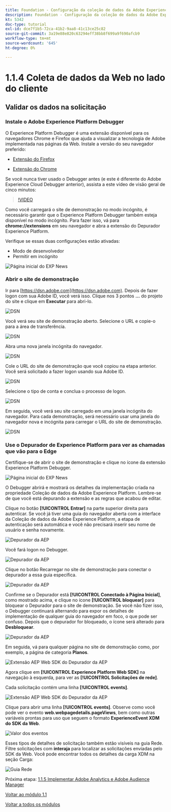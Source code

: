 ```yaml
---
title: Foundation - Configuração da coleção de dados da Adobe Experience Platform e da extensão SDK da Web - Coleção de dados da Web do cliente
description: Foundation - Configuração da coleção de dados da Adobe Experience Platform e da extensão SDK da Web - Coleção de dados da Web do cliente
kt: 5342
doc-type: tutorial
exl-id: dce7f1b5-72ca-41b2-9aa8-41c13ce25c82
source-git-commit: 3a19e88e820c63294eff38bb8f699a9f690afcb9
workflow-type: tm+mt
source-wordcount: '645'
ht-degree: 0%

---
```


# 1.1.4 Coleta de dados da Web no lado do cliente

## Validar os dados na solicitação

### Instale o Adobe Experience Platform Debugger

O Experience Platform Debugger é uma extensão disponível para os navegadores Chrome e Firefox que ajuda a visualizar a tecnologia de Adobe implementada nas páginas da Web. Instale a versão do seu navegador preferido:

- [Extensão do Firefox](https://addons.mozilla.org/pt-BR/firefox/addon/adobe-experience-platform-dbg/)

- [Extensão do Chrome](https://chrome.google.com/webstore/detail/adobe-experience-platform/bfnnokhpnncpkdmbokanobigaccjkpob)

Se você nunca tiver usado o Debugger antes (e este é diferente do Adobe Experience Cloud Debugger anterior), assista a este vídeo de visão geral de cinco minutos:

>[!VIDEO](https://video.tv.adobe.com/v/32156?quality=12&learn=on)

Como você carregará o site de demonstração no modo incógnito, é necessário garantir que o Experience Platform Debugger também esteja disponível no modo incógnito. Para fazer isso, vá para **chrome://extensions** em seu navegador e abra a extensão do Depurador Experience Platform.

Verifique se essas duas configurações estão ativadas:

- Modo de desenvolvedor
- Permitir em incógnito

![Página inicial do EXP News](./images/ext1.png)

### Abrir o site de demonstração

Ir para [https://dsn.adobe.com](https://dsn.adobe.com). Depois de fazer logon com sua Adobe ID, você verá isso. Clique nos 3 pontos **...** do projeto do site e clique em **Executar** para abri-lo.

![DSN](./images/web8.png)

Você verá seu site de demonstração aberto. Selecione o URL e copie-o para a área de transferência.

![DSN](./../../gettingstarted/gettingstarted/images/web3.png)

Abra uma nova janela incógnita do navegador.

![DSN](./../../gettingstarted/gettingstarted/images/web4.png)

Cole o URL do site de demonstração que você copiou na etapa anterior. Você será solicitado a fazer logon usando sua Adobe ID.

![DSN](./../../gettingstarted/gettingstarted/images/web5.png)

Selecione o tipo de conta e conclua o processo de logon.

![DSN](./../../gettingstarted/gettingstarted/images/web6.png)

Em seguida, você verá seu site carregado em uma janela incógnita do navegador. Para cada demonstração, será necessário usar uma janela do navegador nova e incógnita para carregar o URL do site de demonstração.

![DSN](./../../gettingstarted/gettingstarted/images/web7.png)

### Use o Depurador de Experience Platform para ver as chamadas que vão para o Edge

Certifique-se de abrir o site de demonstração e clique no ícone da extensão Experience Platform Debugger.

![Página inicial do EXP News](./images/ext2.png)

O Debugger abrirá e mostrará os detalhes da implementação criada na propriedade Coleção de dados da Adobe Experience Platform. Lembre-se de que você está depurando a extensão e as regras que acabou de editar.

Clique no botão **[!UICONTROL Entrar]** na parte superior direita para autenticar. Se você já tiver uma guia do navegador aberta com a interface da Coleção de dados da Adobe Experience Platform, a etapa de autenticação será automática e você não precisará inserir seu nome de usuário e senha novamente.

![Depurador da AEP](./images/validate2.png)

Você fará logon no Debugger.

![Depurador da AEP](./images/validate2ab.png)

Clique no botão Recarregar no site de demonstração para conectar o depurador a essa guia específica.

![Depurador da AEP](./images/validate2a.png)

Confirme se o Depurador está **[!UICONTROL Conectado à Página Inicial]**, como mostrado acima, e clique no ícone **[!UICONTROL bloquear]** para bloquear o Depurador para o site de demonstração. Se você não fizer isso, o Debugger continuará alternando para expor os detalhes de implementação de qualquer guia do navegador em foco, o que pode ser confuso. Depois que o depurador for bloqueado, o ícone será alterado para **Desbloquear**.

![Depurador da AEP](./images/validate3.png)

Em seguida, vá para qualquer página no site de demonstração como, por exemplo, a página de categoria **Planos**.

![Extensão AEP Web SDK do Depurador da AEP](./images/validate4.png)

Agora clique em **[!UICONTROL Experience Platform Web SDK]** na navegação à esquerda, para ver as **[!UICONTROL Solicitações de rede]**.

Cada solicitação contém uma linha **[!UICONTROL events]**.

![Extensão AEP Web SDK do Depurador da AEP](./images/validate5.png)

Clique para abrir uma linha **[!UICONTROL events]**. Observe como você pode ver o evento **web.webpagedetails.pageViews**, bem como outras variáveis prontas para uso que seguem o formato **ExperienceEvent XDM do SDK da Web**.

![Valor dos eventos](./images/validate8.png)

Esses tipos de detalhes de solicitação também estão visíveis na guia Rede. Filtre solicitações com **interaja** para localizar as solicitações enviadas pelo SDK da Web. Você pode encontrar todos os detalhes da carga XDM na seção Carga:

![Guia Rede](./images/validate9.png)

Próxima etapa: [1.1.5 Implementar Adobe Analytics e Adobe Audience Manager](./ex5.md)

[Voltar ao módulo 1.1](./data-ingestion-launch-web-sdk.md)

[Voltar a todos os módulos](./../../../overview.md)
